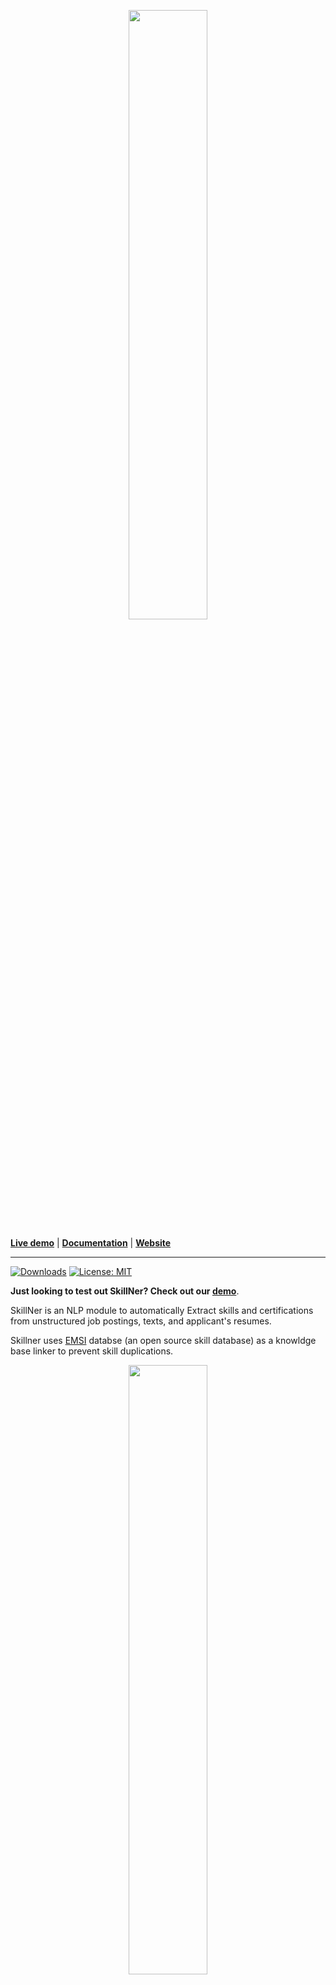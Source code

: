 <p align="center"><img width="50%" src="https://user-images.githubusercontent.com/56308112/128958594-79813e72-b688-4a9a-9267-324f098d4b0c.png" /></p>

[**Live demo**](https://share.streamlit.io/anasaito/skillner_demo/index.py) | [**Documentation**](https://badr-moufad.github.io/SkillNER/get_started.html) | [**Website**](https://skillner.vercel.app/)

----------------------


[![Downloads](https://static.pepy.tech/personalized-badge/skillner?period=month&units=international_system&left_color=blue&right_color=green&left_text=Downloads%20/%20months)](https://pepy.tech/project/skillner)
[![License: MIT](https://img.shields.io/badge/License-MIT-yellow.svg)](https://opensource.org/licenses/MIT)

**Just looking to test out SkillNer? Check out our [demo](https://anasaito-skillner-demo-index-4fiwi3.streamlit.app/)**.

SkillNer is an NLP module to automatically Extract skills and certifications from unstructured job postings, texts, and applicant's resumes.

Skillner uses [EMSI](https://skills.emsidata.com/) databse (an open source skill database) as a knowldge base linker to prevent skill duplications.



<p align="center"><img width="50%" src="https://user-images.githubusercontent.com/56308112/138768792-a25d25e7-1e43-4a44-aa46-8de9895ffe88.png" /></p>


## Installation

It is easy to get started with **SkillNer** and take advantage of its features.

1. First, install **SkillNer** through the ``pip``

```bash
pip install skillNer
```

2. Next, run the following command to install ``spacy en_core_web_lg ``
which is one of the main plugins of SkillNer. Thanks its modular nature, you can 
customize SkillNer behavior just by adjusting  | plugin | unplugin modules. Don't worry about these details, we will discuss them in details in the an **upcomming Tutorial section**.

```bash
python -m spacy download en_core_web_lg
```

**Note:** The later installation will take few seconds before it get done since ``spacy en_core_web_lg `` is a bit too large (800 MB). Yet, you need to wait only one time.


## Example of usage

With these initial steps being accomplished, let’s dive a bit deeper into skillNer through a worked example.

Let’s say you want to extract skills from the following job posting:

    “You are a Python developer with a solid experience in web development and can manage projects. 
    You quickly adapt to new environments and speak fluently English and French”

### Annotating skills

We start first by importing modules, particularly spacy and SkillExtractor. Note that if you are using skillNer for the first time, it might take a while to download SKILL_DB.

**SKILL_DB** is SkillNer default skills database. It was built upon [EMSI skills database ](https://skills.emsidata.com/).



```python
# imports
import spacy
from spacy.matcher import PhraseMatcher

# load default skills data base
from skillNer.general_params import SKILL_DB
# import skill extractor
from skillNer.skill_extractor_class import SkillExtractor

# init params of skill extractor
nlp = spacy.load("en_core_web_lg")
# init skill extractor
skill_extractor = SkillExtractor(nlp, SKILL_DB, PhraseMatcher)

# extract skills from job_description
job_description = """
You are a Python developer with a solid experience in web development
and can manage projects. You quickly adapt to new environments
and speak fluently English and French
"""

annotations = skill_extractor.annotate(job_description)

```



### Exploit annotations

Voilà! Now you can inspect results by rendering the text with the annotated skills.
You can acheive that through the ``.describe`` method. Note that the output of this method is 
litteraly an HTML document that gets rendered in your notebook.


<p align="center">
    <img src="./screenshots/output-describe.gif" alt="example output skillNer"/>
</p>


Besides, you can use the raw result of the annotations. 
Below is the value of the ``annotations`` variable from the code above.


```python
# output
{
    'text': 'you are a python developer with a solid experience in web development and can manage projects you quickly adapt to new environments and speak fluently english and french',
    'results': {
        'full_matches': [
            {
                'skill_id': 'KS122Z36QK3N5097B5JH', 
                'doc_node_value': 'web development', 
                'score': 1, 'doc_node_id': [10, 11]
            }
        ], '
        ngram_scored': [
            {
                'skill_id': 'KS125LS6N7WP4S6SFTCK', 
                'doc_node_id': [3], 
                'doc_node_value': 'python', 
                'type': 'fullUni', 
                'score': 1, 
                'len': 1
            }, 
        # the other annotated skills
        # ...
        ]
    }
}
```

# Contribure

SkillNer is the first **Open Source** skill extractor. 
Hence it is a tool dedicated to the community and thereby relies on its contribution to evolve.

We did our best to adapt SkillNer for usage and fixed many of its bugs. Therefore, we believe its key features 
make it ready for a diversity of use cases. However, it still has not reached 100% stability. SkillNer needs the assistance of the community to be adapted further
and broaden its usage. 


You can contribute to SkillNer either by

1. Reporting issues. Indeed, you may encounter one while you are using SkillNer. So do not hesitate to mention them in the [issue section of our GitHub repository](https://github.com/AnasAito/SkillNER/issues). Also, you can use the issue as a way to suggest new features to be added.

2. Pushing code to our repository through pull requests. In case you fixed an issue or wanted to extend SkillNer features.


3. A third (friendly and not technical) option to contribute to SkillNer will be soon released. *So, stay tuned...*



Finally, make sure to read carefully [our guidelines](https://badr-moufad.github.io/SkillNER/contribute.html) before contributing. It will specifies standards to follow so that we can understand what you want to say.


Besides, it will help you setup SkillNer on your local machine, in case you are willing to push code.


## Useful links

- [Visit our website](https://skillner.vercel.app/) to learn about SkillNer features, how it works, and particularly explore our roadmap
- Get started with SkillNer and get to know its API by visiting the [Documentation](https://badr-moufad.github.io/SkillNER/get_started.html)
- [Test our Demo](https://share.streamlit.io/anasaito/skillner_demo/index.py) to see some of SkillNer capabilities